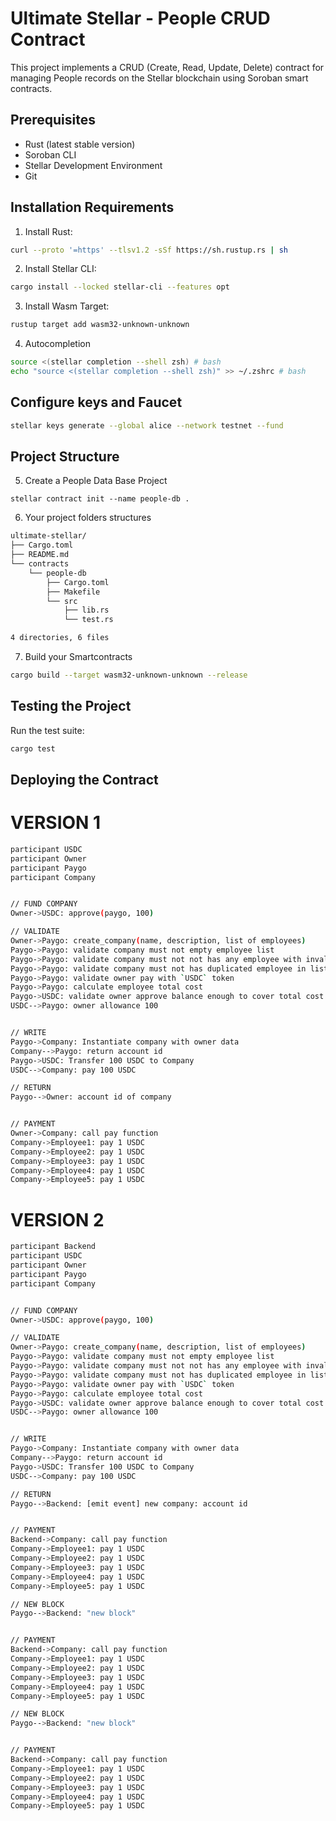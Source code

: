 # Ultimate Stellar - People CRUD Contract

This project implements a CRUD (Create, Read, Update, Delete) contract for managing People records on the Stellar blockchain using Soroban smart contracts.

## Prerequisites

- Rust (latest stable version)
- Soroban CLI
- Stellar Development Environment
- Git

## Installation Requirements

1. Install Rust:

```bash
curl --proto '=https' --tlsv1.2 -sSf https://sh.rustup.rs | sh
```

2. Install Stellar CLI:

```bash
cargo install --locked stellar-cli --features opt
```

3. Install Wasm Target:

```bash
rustup target add wasm32-unknown-unknown
```

4. Autocompletion

```bash
source <(stellar completion --shell zsh) # bash
echo "source <(stellar completion --shell zsh)" >> ~/.zshrc # bash
```

## Configure keys and Faucet

```bash
stellar keys generate --global alice --network testnet --fund
```

## Project Structure

5. Create a People Data Base Project

```
stellar contract init --name people-db .
```

6. Your project folders structures

```bash
ultimate-stellar/
├── Cargo.toml
├── README.md
└── contracts
    └── people-db
        ├── Cargo.toml
        ├── Makefile
        └── src
            ├── lib.rs
            └── test.rs

4 directories, 6 files
```

7. Build your Smartcontracts

```bash
cargo build --target wasm32-unknown-unknown --release
```

## Testing the Project

Run the test suite:

```bash
cargo test
```

## Deploying the Contract

# VERSION 1

```bash
participant USDC
participant Owner
participant Paygo
participant Company


// FUND COMPANY
Owner->USDC: approve(paygo, 100)

// VALIDATE
Owner->Paygo: create_company(name, description, list of employees)
Paygo->Paygo: validate company must not empty employee list
Paygo->Paygo: validate company must not not has any employee with invalid account id
Paygo->Paygo: validate company must not has duplicated employee in list
Paygo->Paygo: validate owner pay with `USDC` token
Paygo->Paygo: calculate employee total cost
Paygo->USDC: validate owner approve balance enough to cover total cost
USDC-->Paygo: owner allowance 100


// WRITE
Paygo->Company: Instantiate company with owner data
Company-->Paygo: return account id
Paygo->USDC: Transfer 100 USDC to Company
USDC-->Company: pay 100 USDC

// RETURN
Paygo-->Owner: account id of company


// PAYMENT
Owner->Company: call pay function
Company->Employee1: pay 1 USDC
Company->Employee2: pay 1 USDC
Company->Employee3: pay 1 USDC
Company->Employee4: pay 1 USDC
Company->Employee5: pay 1 USDC
```

# VERSION 2

```bash
participant Backend
participant USDC
participant Owner
participant Paygo
participant Company


// FUND COMPANY
Owner->USDC: approve(paygo, 100)

// VALIDATE
Owner->Paygo: create_company(name, description, list of employees)
Paygo->Paygo: validate company must not empty employee list
Paygo->Paygo: validate company must not not has any employee with invalid account id
Paygo->Paygo: validate company must not has duplicated employee in list
Paygo->Paygo: validate owner pay with `USDC` token
Paygo->Paygo: calculate employee total cost
Paygo->USDC: validate owner approve balance enough to cover total cost
USDC-->Paygo: owner allowance 100


// WRITE
Paygo->Company: Instantiate company with owner data
Company-->Paygo: return account id
Paygo->USDC: Transfer 100 USDC to Company
USDC-->Company: pay 100 USDC

// RETURN
Paygo-->Backend: [emit event] new company: account id


// PAYMENT
Backend->Company: call pay function
Company->Employee1: pay 1 USDC
Company->Employee2: pay 1 USDC
Company->Employee3: pay 1 USDC
Company->Employee4: pay 1 USDC
Company->Employee5: pay 1 USDC

// NEW BLOCK
Paygo-->Backend: "new block"


// PAYMENT
Backend->Company: call pay function
Company->Employee1: pay 1 USDC
Company->Employee2: pay 1 USDC
Company->Employee3: pay 1 USDC
Company->Employee4: pay 1 USDC
Company->Employee5: pay 1 USDC

// NEW BLOCK
Paygo-->Backend: "new block"


// PAYMENT
Backend->Company: call pay function
Company->Employee1: pay 1 USDC
Company->Employee2: pay 1 USDC
Company->Employee3: pay 1 USDC
Company->Employee4: pay 1 USDC
Company->Employee5: pay 1 USDC
```
